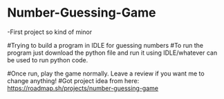 # Number-Guessing-Game
-First project so kind of minor

#Trying to build a program in IDLE for guessing numbers
#To run the program just download the python file and run it using IDLE/whatever can be used to run python code.

#Once run, play the game normally. Leave a review if you want me to change anything!
#Got project idea from here: https://roadmap.sh/projects/number-guessing-game
